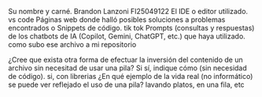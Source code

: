 
Su nombre y carné.
Brandon Lanzoni FI25049122
El IDE o editor utilizado.
vs code
Páginas web donde halló posibles soluciones a problemas encontrados o Snippets de código.
tik tok
Prompts (consultas y respuestas) de los chatbots de IA (Copilot, Gemini, ChatGPT, etc.) que haya utilizado.
como subo ese archivo a mi repositorio

¿Cree que exista otra forma de efectuar la inversión del contenido de un archivo sin necesitad de usar una pila? Si sí, indique cómo (sin necesidad de código).
si, con librerias
¿En qué ejemplo de la vida real (no informático) se puede ver reflejado el uso de una pila?
lavando platos, en una fila, etc

